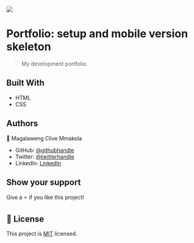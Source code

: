 ![](https://img.shields.io/badge/Microverse-blueviolet)

# Portfolio: setup and mobile version skeleton

> My development portfolio.

## Built With

- HTML
- CSS

## Authors

👤 Magalaweng Clive Mmakola

- GitHub: [@githubhandle](https://github.com/MmakolaMC)
- Twitter: [@twitterhandle](https://twitter.com/CliveMmakola)
- LinkedIn: [LinkedIn](https://linkedin.com/in/magalaweng-mmakola-804152203)

## Show your support

Give a ⭐️ if you like this project!


## 📝 License

This project is [MIT](./MIT.md) licensed.
